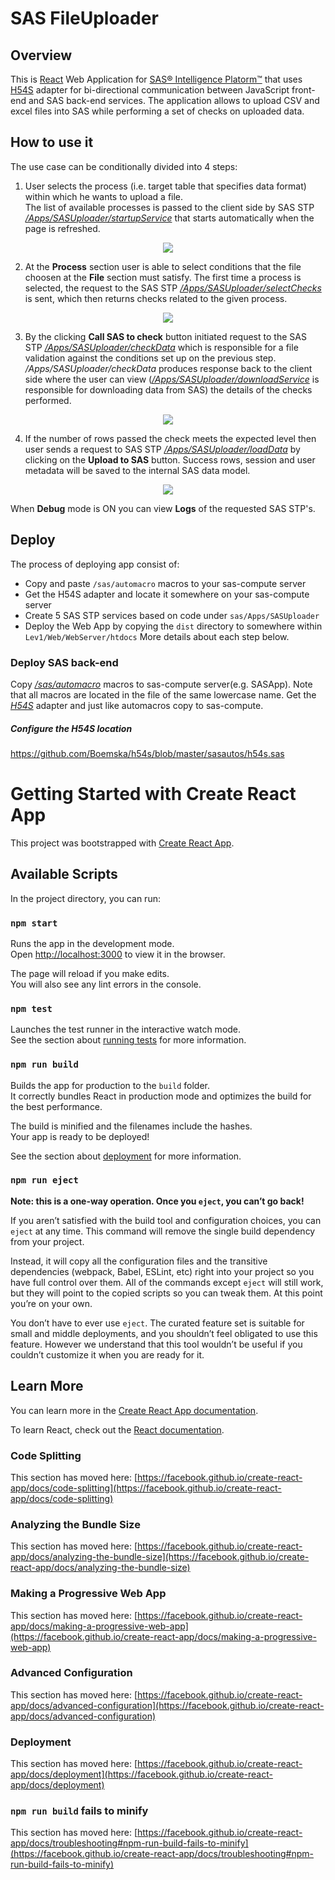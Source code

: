 # SAS FileUploader

## Overview
This is [React](https://reactjs.org/) Web Application for [SAS® Intelligence Platorm™](http://www.sas.com/en_us/software/sas9.html) that uses [H54S](https://github.com/Boemska/h54s) adapter for bi-directional communication between JavaScript front-end and SAS back-end services. The application allows to upload CSV and excel files into SAS while performing a set of checks on uploaded data.

## How to use it

The use case can be conditionally divided into 4 steps:

1. User selects the process (i.e. target table that specifies data format) within which he wants to upload a file.\
The list of available processes is passed to the client side by SAS STP [*/Apps/SASUploader/startupService*](sas/Apps/SASUploader/startupService.sas) that starts automatically when the page is refreshed.
<p align="center">
<img src="https://user-images.githubusercontent.com/64905854/143756620-01f531d3-9046-4ad7-a23c-b294fba41d6f.gif">
</p>

2. At the **Process** section user is able to select conditions that the file choosen at the **File** section must satisfy. The first time a process is selected, the request to the SAS STP [*/Apps/SASUploader/selectChecks*](sas/Apps/SASUploader/selectChecks.sas) is sent, which then returns checks related to the given process. 
<p align="center">
<img src="https://user-images.githubusercontent.com/64905854/143759759-4157df11-214f-450b-a922-2f6d1c82c76a.gif">
</p>

3. By the clicking **Call SAS to check** button initiated request to the SAS STP [*/Apps/SASUploader/checkData*](sas/Apps/SASUploader/checkData.sas) which is responsible for a file validation against the conditions set up on the previous step. */Apps/SASUploader/checkData* produces response back to the client side where the user can view ([*/Apps/SASUploader/downloadService*](sas/Apps/SASUploader/downloadService.sas) is responsible for downloading data from SAS) the details of the checks performed.
<p align="center">
<img src="https://user-images.githubusercontent.com/64905854/143763731-0e492438-f434-4859-a131-f3a63655f828.gif">
</p>

4. If the number of rows passed the check meets the expected level then user sends a request to SAS STP [*/Apps/SASUploader/loadData*](sas/Apps/SASUploader/loadData.sas) by clicking on the **Upload to SAS** button. Success rows, session and user metadata will be saved to the internal SAS data model.
<p align="center">
<img src="https://user-images.githubusercontent.com/64905854/143763748-d0395893-77a1-4418-914b-d7a5e79e965e.gif">
</p>

When **Debug** mode is ON you can view **Logs** of the requested SAS STP's.

## Deploy

The process of deploying app consist of:
- Copy and paste `/sas/automacro` macros to your sas-compute server 
- Get the H54S adapter and locate it somewhere on your sas-compute server
- Create 5 SAS STP services based on code under `sas/Apps/SASUploader`
- Deploy the Web App by copying the `dist` directory to somewhere within `Lev1/Web/WebServer/htdocs`
More details about each step below.

### Deploy SAS back-end

Copy [*/sas/automacro*](/sas/automacro) macros to sas-compute server(e.g. SASApp). Note that all macros are located in the file of the same lowercase name.
Get the [*H54S*](https://github.com/Boemska/h54s/blob/master/sasautos/h54s.sas) adapter and just like automacros copy to sas-compute.


##### Configure the H54S location 
https://github.com/Boemska/h54s/blob/master/sasautos/h54s.sas

# Getting Started with Create React App

This project was bootstrapped with [Create React App](https://github.com/facebook/create-react-app).

## Available Scripts

In the project directory, you can run:

### `npm start`

Runs the app in the development mode.\
Open [http://localhost:3000](http://localhost:3000) to view it in the browser.

The page will reload if you make edits.\
You will also see any lint errors in the console.

### `npm test`

Launches the test runner in the interactive watch mode.\
See the section about [running tests](https://facebook.github.io/create-react-app/docs/running-tests) for more information.

### `npm run build`

Builds the app for production to the `build` folder.\
It correctly bundles React in production mode and optimizes the build for the best performance.

The build is minified and the filenames include the hashes.\
Your app is ready to be deployed!

See the section about [deployment](https://facebook.github.io/create-react-app/docs/deployment) for more information.

### `npm run eject`

**Note: this is a one-way operation. Once you `eject`, you can’t go back!**

If you aren’t satisfied with the build tool and configuration choices, you can `eject` at any time. This command will remove the single build dependency from your project.

Instead, it will copy all the configuration files and the transitive dependencies (webpack, Babel, ESLint, etc) right into your project so you have full control over them. All of the commands except `eject` will still work, but they will point to the copied scripts so you can tweak them. At this point you’re on your own.

You don’t have to ever use `eject`. The curated feature set is suitable for small and middle deployments, and you shouldn’t feel obligated to use this feature. However we understand that this tool wouldn’t be useful if you couldn’t customize it when you are ready for it.

## Learn More

You can learn more in the [Create React App documentation](https://facebook.github.io/create-react-app/docs/getting-started).

To learn React, check out the [React documentation](https://reactjs.org/).

### Code Splitting

This section has moved here: [https://facebook.github.io/create-react-app/docs/code-splitting](https://facebook.github.io/create-react-app/docs/code-splitting)

### Analyzing the Bundle Size

This section has moved here: [https://facebook.github.io/create-react-app/docs/analyzing-the-bundle-size](https://facebook.github.io/create-react-app/docs/analyzing-the-bundle-size)

### Making a Progressive Web App

This section has moved here: [https://facebook.github.io/create-react-app/docs/making-a-progressive-web-app](https://facebook.github.io/create-react-app/docs/making-a-progressive-web-app)

### Advanced Configuration

This section has moved here: [https://facebook.github.io/create-react-app/docs/advanced-configuration](https://facebook.github.io/create-react-app/docs/advanced-configuration)

### Deployment

This section has moved here: [https://facebook.github.io/create-react-app/docs/deployment](https://facebook.github.io/create-react-app/docs/deployment)

### `npm run build` fails to minify

This section has moved here: [https://facebook.github.io/create-react-app/docs/troubleshooting#npm-run-build-fails-to-minify](https://facebook.github.io/create-react-app/docs/troubleshooting#npm-run-build-fails-to-minify)
